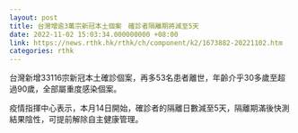 ```yaml
---
layout: post
title: 台灣增逾3萬宗新冠本土個案　確診者隔離期將減至5天
date: 2022-11-02 15:03:34.000000000 +08:00
link: https://news.rthk.hk/rthk/ch/component/k2/1673882-20221102.htm
categories: rthk
---
```


台灣新增33116宗新冠本土確診個案，再多53名患者離世，年齡介乎30多歲至超過90歲，全部屬重度感染個案。

疫情指揮中心表示，本月14日開始，確診者的隔離日數減至5天，隔離期滿後快測結果陰性，可提前解除自主健康管理。
